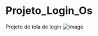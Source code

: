 # Projeto_Login_Os
Projeto de tela de login
![image](https://github.com/Raiady/Projeto_Login_Os/assets/83443899/150e109e-da74-43a5-9ad7-a4e5672047e8)
